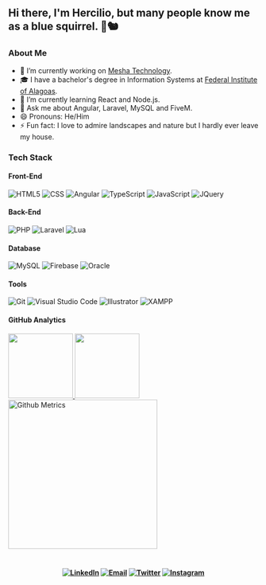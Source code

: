 ## Hi there, I'm Hercilio, but many people know me as a blue squirrel. 👋🐿️

### About Me

- 🔭 I’m currently working on [Mesha Technology](https://somosmesha.com).
- 🎓 I have a bachelor's degree in Information Systems at [Federal Institute of Alagoas](https://www2.ifal.edu.br/).
- 🌱 I’m currently learning React and Node.js.
- 💬 Ask me about Angular, Laravel, MySQL and FiveM.
- 😄 Pronouns: He/Him
- ⚡ Fun fact: I love to admire landscapes and nature but I hardly ever leave my house.

### Tech Stack

#### Front-End
  ![HTML5](https://img.shields.io/badge/-HTML5-orange?style=flat&logo=HTML5)
  ![CSS](https://img.shields.io/badge/-CSS-lightblue?style=flat&logo=CSS3&logoColor=1572B6)
  ![Angular](https://img.shields.io/badge/-Angular-red?style=flat&logo=angular)
  ![TypeScript](https://img.shields.io/badge/-Typescript-darkblue?style=flat&logo=typescript)
  ![JavaScript](https://img.shields.io/badge/-JavaScript-yellow?style=flat&logo=javascript)
  ![JQuery](https://img.shields.io/badge/-JQuery-blue?style=flat&logo=jquery)
#### Back-End
  ![PHP](https://img.shields.io/badge/-PHP-purple?style=flat&logo=php)
  ![Laravel](https://img.shields.io/badge/-Laravel-ff9c83?style=flat&logo=laravel)
  ![Lua](https://img.shields.io/badge/-Lua-darkblue?style=flat&logo=lua)
#### Database
  ![MySQL](https://img.shields.io/badge/-MySQL-lightblue?style=flat&logo=mysql)
  ![Firebase](https://img.shields.io/badge/-Firebase-orangered?style=flat&logo=firebase)
  ![Oracle](https://img.shields.io/badge/-Oracle-orangered?style=flat&logo=oracle)
#### Tools
  ![Git](https://img.shields.io/badge/-Git-orange?style=flat&logo=git)
  ![Visual Studio Code](https://img.shields.io/badge/-Visual%20Studio%20Code-lightblue?style=flat&logo=visual-studio-code&logoColor=007ACC)
  ![Illustrator](https://img.shields.io/badge/-Illustrator-fed8b1?style=flat&logo=adobe-illustrator)
  ![XAMPP](https://img.shields.io/badge/-XAMPP-fed8b1?style=flat&logo=xampp)

#### GitHub Analytics

<a href="https://github.com/hernior">
  <img height="130em" src="https://github-readme-stats.vercel.app/api?username=hernior&theme=angular&show_icons=true" style"max-width: 100%;" />
  <img height="130em" src="https://github-readme-stats.vercel.app/api/top-langs/?username=hernior&theme=angular&layout=compact" style"max-width: 100%;" />
  <br>
  <img height="300em" src="https://metrics.lecoq.io/hernior" alt="Github Metrics" style"max-width: 100%;>
</a>

#

<h4 align="center">
<a href="https://linkedin.com/in/herciliojunior"><img alt="LinkedIn" src="https://img.shields.io/badge/LinkedIn-herciliojunior-1E90FF?style=flat-square&logo=linkedin"></a>
<a href="mailto:hercilio.dev@gmail.com"><img alt="Email" src="https://img.shields.io/badge/Email-hercilio.dev@gmail.com-1E90FF?style=flat-square&logo=gmail"></a>
<a href="https://twitter.com/hernior" target="_blank"><img alt="Twitter" src="https://img.shields.io/badge/Twitter-hernior-1E90FF?style=flat-square&logo=twitter"></a>
<a href="https://instagram.com/hercili0" target="_blank"><img alt="Instagram" src="https://img.shields.io/badge/Instagram-hercili0-1E90FF?style=flat-square&logo=instagram"></a>
</h4>
